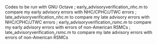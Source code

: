 Codes to be run with GNU Octave ;
early_advisoryverification_nhc.m to compare my early advisory errors with NHC/CPHC/JTWC errors ;
late_advisoryverification_nhc.m to compare my late advisory errors with NHC/CPHC/JTWC errors ;
early_advisoryverification_rsmc.m to compare my early advisory errors with errors of non-American RSMCs ;
late_advisoryverification_rsmc.m to compare my late advisory errors with errors of non-American RSMCs
